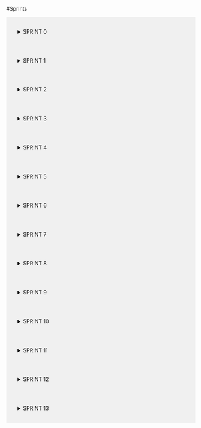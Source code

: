 #Sprints 


<details style="background-color: #f0f0f0; padding: 30px;" close> 
  <summary style="font-weigth: bold;">SPRINT 0</summary>
  <ul>
      <p>Período: 18/03 a 25/03</p>
      <li>Objetivos
        <ul>
            <li>Determinar o horário das reuniões;</li>
            <li>Definir os grupos de área de estudos;</li>
            <li>Estudar Git, GitHub, Scrum, GitHub Flow e outra metodologias ágeis;</li>
            <li>Definir requisitos iniciais.</li>
        </ul>
      </li>
      <li>Reuniões 
        <ul>
             <li>Dia 19/03
                  <ul>
                      <li>Nessa reuniões, traçamos os primeiros objetivos do projeto. Ficou acordado entre o grupo que nas segundas e sextas-feiras seriam realizadas as reuniões.Dividimos o grupo para seu respectivo setor no trabalho.</li>
                      <ul>
                        <li><strong>Front-End: </strong>Mateus Cavati, Pedro Gois, Isabelle da Costa.</li>
                        <li><strong>Back-End: </strong>Enrico Zoratto, José Vinicius.</li>
                        <li><strong>DevOps: </strong>Pedro Henrique e André Maia</li>
                      </ul>
                  </ul>
             </li>
             <li>Dia 22/03
                 <ul>
                     <li>Conversamos sobre os temas estudados durante o período, quais tópicos reforçar.</li>
                 </ul>
             </li>
             <li>Conclusão
                <ul>
                  <li>O grupo não conseguiu alcançar todos os objetivos, como a pesquisa sobre todos os temas pedidos. Entretando, os requisitos do projeto foram bem acordados entre a equipe.</li>
                </ul>
             </li>
        </ul>
  </ul>
  
</details>

<details style="background-color: #f0f0f0; padding: 30px;" close> 
  <summary style="font-weigth: bold;">SPRINT 1</summary>
  <ul>
      <p>Período: 25/03 a 01/04</p>
      <li>Objetivos
        <ul>
            <li>Decidir as tecnologias a serem utilizadas na confecção do projeto;</li>
            <li>Decidir como o grupo irá se organizar a partir do GitHub.</li>
        </ul>
      </li>
      <li>Reuniões 
        <ul>
             <li>Dia 25/03
                  <ul>
                      <li>Primeiro, encerramos o período da Sprint 0 e inciamos a nova Sprint.Para a Sprint, decidimos quais tecnologias seriam utilizadas para a construção do projeto.</li>
                      <ul>
                        <li><strong>Design: </strong>Figma</li>
                        <li><strong>Front-End: </strong>HTML, CSS, JavaScript e React</li>
                        <li><strong>Frameworks: </strong>Django</li>
                        <li><strong>Back-End: </strong>Python</li>
                        <li><strong>DevOps: </strong>CI/CD GitHub e Docker</li>
                      </ul>
                      <li>Por último, decidimos utilizar da função Projects do GitHub para termos uma noção de como está o andamento do projeto.</li> 
                  </ul>
             </li>
             <li>Dia 29/03
                 <ul>
                     <li>Reforçamos o que decidimos na primeira reunião e discutimos algumas dǘvidas sobre as documentações.</li>
                 </ul>
             </li>
             <li>Conclusão
                <ul>
                  <li>O grupo continuou discutindo alguns dos temas da Sprint passada e conseguiu sanar algumas duvidas sobre as documentação a serem entregas na Release 1. Apesar disso, não houve de fato nenhuma entrega.</li>
                </ul>
             </li>
        </ul>
  </ul>
  
</details>

<details style="background-color: #f0f0f0; padding: 30px;" close> 
  <summary style="font-weigth: bold;">SPRINT 2</summary>
  <ul>
      <p>Período: 01/04 a 08/04</p>
      <li>Objetivos
        <ul>
            <li>Definindo as documentações e quem será responsável por cada uma;</li>
            <li>Criação inicial do GitHub Pages.</li>
        </ul>
      </li>
      <li>Reuniões 
        <ul>
             <li>Dia 01/04
                  <ul>
                      <li>Primeiro, fechamos a Sprint 1 e iniciamos o período da Sprint 2. Após isso separamos, por pequenos times, a responsabilidade para cada documentação.</li>
                      <ul>
                        <li><strong>Arquitetura: </strong>Pedro Henrique</li>
                        <li><strong>Roadmap: </strong>Enrico Zoratto</li>
                        <li><strong>Storymap: </strong>José Vinicius e Pedro Gois</li>
                        <li><strong>Id Visual: </strong>André Maia, Isabelle da Costa e Mateus Cavati</li>
                      </ul>
                      <li>Também foi iniciada a criação do GitHub Pages da equipe para armazenar todas as documentações de maneira prática.</li> 
                  </ul>
             </li>
             <li>Dia 05/04
                 <ul>
                     <li>A equipe iniciou, porém não conseguiu terminar todas as documentações. Portanto, ficou acordado que as mesmas serão entregues na próxima Sprint.</li>
                 </ul>
             </li>
             <li>Conclusão
                <ul>
                  <li>Nessa Sprint, o GitHub Pages da equipe foi iniciado, porém ainda ficaram faltando algumas mudanças que exigiram um pouco mais de estudo por parte dos responsáveis. Além disso, algumas documentações não ficaram totalmente prontas dentro do prazo da Sprint.</li>
                </ul>
             </li>
        </ul>
  </ul>
  
</details>

<details style="background-color: #f0f0f0; padding: 30px;" close> 
  <summary style="font-weigth: bold;">SPRINT 3</summary>
  <ul>
      <p>Período: 08/04 a 15/04</p>
      <li>Objetivos
        <ul>
            <li>Terminar as documentações restantes;</li>
            <li>Iniciar a confecção da Logo do projeto;</li>
            <li>Iniciar o protótipo do site no Figma;</li>
            <li>Estudar as tecnologias necessárias para o início da construção do projeto.</li>
        </ul>
      </li>
      <li>Reuniões 
        <ul>
             <li>Dia 08/04
                  <ul>
                      <li>Primeiro, terminamos o período da Sprint 2 e iniciamos o período da Sprint 3. Os times apresentaram as documentações de Storymap, Arquitetura e Roadmap. Além disso, definimos coelhos para estudarem alguns temas importantes para a produção do projeto Cultura Transparente.</li>
                      <ul>
                        <li><strong>Docker: </strong>Pedro Henrique</li>
                        <li><strong>Scrapy: </strong>José Vinicius</li>
                      </ul>
                  </ul>
             </li>
             <li>Dia 12/04
                 <ul>
                     <li>Foi apresentado para o grupo a logo e a identidade visual do projeto. Além disso, foi apresentado também o primeiro protótipo do Figma do site. Para os coelhos, ficaram de apresentar sobre os temas no encerramento da Sprint dia 15/04.</li>
                 </ul>
             </li>
             <li>Conclusão
                <ul>
                  <li>O grupo decidiu trocar a proposta do projeto. Anteriormente, tinhamos a ideia de usar os dados de todo o país, porém utilizaremos de dados de apenas de um estado - no caso escolhido foi o Rio de Janeiro - e filtraremos por municípios.</li>
                </ul>
             </li>
        </ul>
  </ul>
  
</details>

<details style="background-color: #f0f0f0; padding: 30px;" close> 
  <summary style="font-weigth: bold;">SPRINT 4</summary>
  <ul>
      <p>Período: 15/04 a 22/04</p>
      <li>Objetivos
        <ul>
            <li>Inciar a implementação do Scrapy para começarmos o projeto;</li>
            <li>O coelho José Vinícius irá ensinar para o resto da equipe sobre Web Scraping baseado em Python;</li>
            <li>Terminaremos o protótipo do Figma.</li>
        </ul>
      </li>
      <li>Reuniões 
        <ul>
             <li>Dia 15/04
                  <ul>
                      <li>Foi apresentado para a equipe o funcionamento do Web Scraping para o time iniciar a implementação do projeto;</li>
                      <li>O resto do grupo discutiu o que foi apresentado, e os outros objetivos da Sprint.</li>
                  </ul>
             </li>
             <li>Dia 19/04
                 <ul>
                     <li>A reunião desse dia não foi realizada, pois o grupo não conseguiu conciliar o horário.</li>
                 </ul>
             </li>
             <li>Conclusão
                <ul>
                  <li>Por conta de algumas discordâncias entre os responsáveis dos protótipo do Figma, a entrega ficou adiada para o fim da Sprint 4 e início da Sprint 5. Além disso, os responsáveis pelo Back-End, juntamente ao Pedro Henrique começaram a ver como fazer o Scrapy do projeto.</li>
                </ul>
             </li>
        </ul>
  </ul>
  
</details>

<details style="background-color: #f0f0f0; padding: 30px;" close> 
  <summary style="font-weigth: bold;">SPRINT 5</summary>
  <ul>
      <p>Período: 22/04 a 29/04</p>
      <li>Objetivos
        <ul>
            <li>Iniciar a implementação do Scrapy em alguns municípios do estado do Rio de Janeiro;</li>
            <li>Iniciar o site estático do projeto (apenas o front-end);</li>
            <li>Implementar os workflows dos GitHub Actions;</li>
            <li>Arrumar as documentações para a R1.</li>
        </ul>
      </li>
      <li>Reuniões 
        <ul>
             <li>Dia 22/04
                  <ul>
                      <li>O grupo decidiu implementar - para a R1 - o scrapy para apenas alguns municípios do estado do Rio de Janeiro, e continuar adicionando conforme o crescimento do projeto;</li>
                      <li>Também foi decidido que os integrantes da equipe do Front-End começaria a implementação do site do Cultura Transparente, visto que temos o protótipo do Figma já feito;</li>
                      <li>Ficou da responsabilizade do integrante André postar os arquivos responsáveis por algumas automações no GitHub Actions  para facilitar alguns processos durante a confecção do projeto;</li>
                      <li>Por fim a equipe começou a se preparar para a apresentação da R1 que ocorrerá na sexta-feira da mesma semana.</li>
                  </ul>
             </li>
             <li>Dia 26/04
                 <ul>
                     <li>A reunião foi realizada depois do FeedBack da professora Carla em relação ao projeto. Discutimos as alterações que devemos fazer nas documentações, no protótipo e na organização em geral do projeto.</li>
                 </ul>
             </li>
             <li>Conclusão
                <ul>
                  <li>Foi realizada a primeira Release (extraoficial). Para essa release não ficou incluído o scrapper e nem a página front-end do projeto, pois ainda não estão finalizados, seja por mau funcionamento ou algumas melhorias no código. Além disso, foram entregues as automações no GitHub Actions da equipe, uma que faz o deploy automático do Pages e um Linter que dá um FeedBack do código em si. Por fim, o GitHub Pages do projeto finalmente está funcionamento do jeito que o grupo esperava.</li>
                </ul>
             </li>
        </ul>
  </ul>
  
</details>

<details style="background-color: #f0f0f0; padding: 30px;" close> 
  <summary style="font-weigth: bold;">SPRINT 6</summary>
  <ul>
      <p>Período: 29/04 a 06/05</p>
      <li>Objetivos
        <ul>
            <li>Análise e estudos do scrapy do projeto;</li>
            <li>Repensar nas cores do site do projeto;</li>
            <li>Repensar nas cores do site do projeto;</li>
            <li>Complementação do documento de Arquitetura.</li>
        </ul>
      </li>
      <li>Reuniões 
        <ul>
             <li>Dia 29/04
                  <ul>
                      <li>Continuando as discussões sobre a apresentação extraoficial da Release 1 o grupo decidiu seguir o projeto com mais calma e traçando objetivos menores para as sprints com a finalidade de conseguir alcançá-los com mais êxito;</li>
                      <li>O integrante Pedro Henrique ficou responsável por analisar e aplicar as complementações e sugestões dadas pela professora para o documento de Arquitetura do projeto;</li>
                      <li>O integrante Pedro Gois, durante o inicio da sprint, ficará responsável pela reestruturação do documento Storymap, aplicando as sugestões ditas na R1;</li>
                      <li>A equipe de front-end decidiu fazer uma nova análise das cores do projeto, visando mais contraste e legibilidade no site e estão fazendo testes. Além disso, a equipe pretende aplicar melhorias no código da primeira tela do front-end, já aplicando as mudanças de cores;</li>
                      <li>O integrante André Maia ficou responsável por estudar Docker, visto que a tecnologia ajuda na confecção do projeto, e pretende implementá-la ainda nessa Sprint;</li>
                      <li>Por fim, o grupo tem o scrapy  já implementado e os integrantes do back-end do projeto irá estudar seu comportamento e como aplicá-los em alguns casos para começarem as alimentações dos dados de forma satisfatória.</li>
                  </ul>
             </li>
             <li>Dia 03/05
                 <ul>
                     <li>Durante a reunião, o Scrum Master verificou com a equipe sobre como estava o andamento das atividades da Sprint. O Docker para o front-end foi implementado com certa satisfação e o integrante André mostrou para a equipe o seu funcionamento, além disso a integrante Isabelle Costa - que estava responsável pela reformulação do protótipo do Figma do projeto - mostrou à equipe a nova tela principal e a equipe, em conjunto, aprovou o novo protótipo.</li>
                 </ul>
             </li>
             <li>Conclusão
                <ul>
                  <li>Durante a reunião, o Scrum Master verificou com a equipe sobre como estava o andamento das atividades da Sprint. O Docker para o front-end foi implementado com certa satisfação e o integrante André mostrou para a equipe o seu funcionamento, além disso a integrante Isabelle Costa - que estava responsável pela reformulação do protótipo do Figma do projeto - mostrou à equipe a nova tela principal e a equipe, em conjunto, aprovou o novo protótipo. O documento de Arquitetura foi adiado para a próxima Sprint.</li>
                </ul>
             </li>
        </ul>
  </ul>
  
</details>

<details style="background-color: #f0f0f0; padding: 30px;" close> 
  <summary style="font-weigth: bold;">SPRINT 7</summary>
  <ul>
      <p>Período: 06/05 a 13/05</p>
      <li>Objetivos
        <ul>
            <li>Complementar o documento de Arquitetura seguindo as recomendações da professora na apresentação da R1;</li>
            <li>Começar a construção do front-end de acordo com o novo protótipo do Figma realizado na última Sprint;</li>
            <li>Começar a construção do front-end de acordo com o novo protótipo do Figma realizado na última Sprint;</li>
            <li>Estudar Regex para a filtragem dos dados para quando a conversão dos arquivos TXT estiverem prontos;</li>
            <li>Criar a segunda tela do projeto no Figma.</li>
        </ul>
      </li>
      <li>Reuniões 
        <ul>
             <li>Dia 06/05
                  <ul>
                      <li>O integrante Pedro Henrique continua responsável pela complementação do documento de Arquitetura do projeto;</li>
                      <li>A equipe do front-end irá atualizar a página incial do Cultura Transparente, seguindo o novo Design realizado no Figma;</li>
                      <li>niciado na Sprint passada, a equipe do back-end inciou a conversão dos arquivos PDFs colhidos pelo Scrapy para TXT para comerçarmos o tratamento de dados, porém a mesma decidiu entregar apenas nesta Sprint, para poderem fazer com mais calma e precisão;</li>
                      <li>O integrante Enrico Zoratto ficará responsável por estudar Regex, para poder utilizar deste conhecimento na filtragem dos dados dos arquivos TXT;</li>
                      <li>Por fim, a integrante Isabelle Costa continuará seu trabalho no Figma, mas agora fazendo o protótipo de alta fidelidade da segunda página com o Dashboard contendo os dados que pretendemos mostrar para o usuário no site do Cultura Transparente.</li>
                  </ul>
             </li>
             <li>Dia 10/05
                 <ul>
                     <li>Reunião não realizada.</li>
                 </ul>
             </li>
             <li>Conclusão
                <ul>
                  <li>O Documento de arquitetura foi atualizado devidamente, seguindo as recomendações dadas na apresentação da R1, a conversão dos arquivos PDFs coletados pelo Scrapy para TXT está sendo realizado aos poucos e foi acordado com o grupo de ser entregue pronto na próxima sprint. A construção da home page do site também está sendo construída, de acordo com o protótipo do Figma.</li>
                </ul>
             </li>
        </ul>
  </ul>
  
</details>

<details style="background-color: #f0f0f0; padding: 30px;" close> 
  <summary style="font-weigth: bold;">SPRINT 8</summary>
  <ul>
      <p>Período: 13/05 a 27/05</p>
      <li>Objetivos
        <ul>
            <li>Concluir o protótipo do Figma;</li>
            <li>Completar as conversões de PDF para TXT;</li>
            <li>Fazer a filtragem dos valores dos arquivos TXT para termos apenas a quantia em dinheiro;</li>
            <li>Estudar para a separação da busca nos arquivos TXTs para separarmos os gastos apenas relacionados a cultura;</li>
            <li>Consertar o erro que tinha no GitHub Pages.</li>
        </ul>
      </li>
      <li>Reuniões 
        <ul>
             <li>Dia 13/05
                  <ul>
                      <li>Como estamos em período de greve a equipe decidiu realizar essa Sprint com duração de duas semanas para podermos fazer as atividades com mais tranquilidade, conseguindo conciliar melhor com as matérias que ainda estamos tendo aula. Além disso, a equipe percebeu um erro na parte de "como executar" no Github Pages que deve ser consertado.</li>
                  </ul>
             </li>
             <li>Dia 20/05
                 <ul>
                     <li>O grupo discutiu sobre os objetivos definidos na sprint e conversaram sobre uma possível finalização da greve e como voltaremos a nos organizar com a rotina normal.</li>
                 </ul>
             </li>
             <li>Conclusão
                <ul>
                  <li>Todos os objetivos definidos para a sprint foram alcançados com êxito.</li>
                </ul>
             </li>
        </ul>
  </ul>
  
</details>

<details style="background-color: #f0f0f0; padding: 30px;" close> 
  <summary style="font-weigth: bold;">SPRINT 9</summary>
  <ul>
      <p>Período: 27/05 a 24/06</p>
      <li>Objetivos
        <ul>
            <li>Excluir os arquivos PDFs automaticamente após a conversão;</li>
            <li>Fazer os arquivos JSON com os dados prontos e filtrados;</li>
            <li>Continuar o front-end do projeto.</li>
        </ul>
      </li>
      <li>Reuniões 
        <ul>
             <li>Dia 27/05
                  <ul>
                      <li>O subgrupo de backend ficou com a tarefa de fazer os arquivos JSON com os dados já filtrados para podermos aplicar no front-end. O subgrupo de front-end também continua fazendo a tela do front-end, mas a princípio eles estão focando mais em estudar os temas para poder aplicar de forma mais eficiente. Além disso, também faremos o código para excluir os arquivos PDF visando deixar o projeto mais leve e sem arquivos necessários.</li>
                  </ul>
             </li>
             <li>Dia 03/06
                 <ul>
                     <li>A funcionalidade de excluir os arquivos PDFs após a conversão para TXT foi realizada com sucesso e o Regex também foi concluída. As demais atividades continuam sendo realizadas com o objetivo de encerrar no fim da Sprint.</li>
                 </ul>
             </li>
             <li>Conclusão
                <ul>
                  <li>A equipe, durante a Sprint, decidiu parar a produção do trabalho para focar em outras disciplinas que não estavam em greve. Voltamos com a rotina normal assim que a greve foi finalizada. No mais, durante a sprint algumas atividades foram concluídas como: o regex, a funcionalidade de excluir os arquivos PDFs e todo o protótipo do Figma já foi totalmente finalizado.</li>
                </ul>
             </li>
        </ul>
  </ul>
  
</details>

<details style="background-color: #f0f0f0; padding: 30px;" close> 
  <summary style="font-weigth: bold;">SPRINT 10</summary>
  <ul>
      <p>Período: 24/06 a 01/07</p>
      <li>Objetivos
        <ul>
            <li>Conserto dos dados tratados pelo Regex;</li>
            <li>Realizar a estilização da barra de navegação do site;</li>
            <li>Converter para JSON os arquivos com os dados que o Regex gera;</li>
            <li>Finalizar a primeira tela.</li>
        </ul>
      </li>
      <li>Reuniões 
        <ul>
             <li>Dia 24/06
                  <ul>
                      <li>Como dito na última sprint, o grupo havia interrompido as tarefas no Cultura Transparente para focar nas disciplinas que não foram afetadas pela greve. Portanto, durante a reunião focamos, primeiro, em nos organizar corretamente;</li>
                      <li>A equipe de backend percebeu que os dados filtrados pelo Regex podem ser melhor tratados para, na hora da conversão para JSON, os mesmos estarem mais legíveis;</li>
                      <li>Além disso, a equipe de frontend voltará a realizar o site, seguindo o protótipo do Figma, para a entrega na Release 1.</li>
                  </ul>
             </li>
             <li>Dia 28/06
                 <ul>
                     <li>A equipe discutiu sobre as entregas necessárias da Release 1, dessa vez, de forma oficial e o que devemos priorizar para essa parte.</li>
                 </ul>
             </li>
             <li>Conclusão
                <ul>
                  <li>A equipe conseguiu fazer a entrega da R1 e discutiu todo o Feedback dado pela professora.</li>
                </ul>
             </li>
        </ul>
  </ul>
  
</details>

<details style="background-color: #f0f0f0; padding: 30px;" close> 
  <summary style="font-weigth: bold;">SPRINT 11</summary>
  <ul>
      <p>Período: 08/07 a 17/07</p>
      <li>Objetivos
        <ul>
            <li>Automatizar o funcionamento do Backend;</li>
            <li>Realizar melhorias no código de Regex;</li>
            <li>Corrigir documentações;</li>
            <li>Trabalhar em melhorias no Frontend.</li>
        </ul>
      </li>
      <li>Reuniões 
        <ul>
             <li>Dia 08/07
                  <ul>
                      <li>Nesta reunião o grupo discutiu quais tópicos de melhorias sugeridos pela professora devemos priorizar, a maior prioridade foi automatizar e facilitar o funcionamento do Backend. Ficou sob a responsabilidade do André Maia e Pedro Henrique, criarem um script capaz de rodar todo o Backend, sendo assim, o desenvolvedor só precisará rodar um arquivo para ver toda a captura e conversão de dados acontecendo;</li>
                      <li>Também definimos as alterações nas documentações que devem ser feitas para melhor entedimento de todo o funcionamento do projeto, além de algumas melhorias no Frontend que, por sugestão do restante do grupo, fará uma página dedicada aos integrantes do grupo para deixar o site melhor organizado;</li>
                      <li>Sobre o Regex dos dados, o foco do integrante Enrico será tirar todos os pontos que deixam o código Hard Coded, mas ficou definido, para essa sprint, que o arquivo JSON gerado pelo código não está do jeito ideal que a equipe gostaria que estivesse.</li>
                  </ul>
             </li>
             <li>Dia 12/07
                 <ul>
                     <li>Até o acontecimento da reunião, a automação do projeto foi totalmente realizada com êxito.</li>
                 </ul>
             </li>
             <li>Conclusão
                <ul>
                  <li>A automação foi totalmente realizada, as melhorias no arquivo de Regex também foram feitas com êxito. Os outros objetivos definidos para a sprint não foram entregues.</li>
                </ul>
             </li>
        </ul>
  </ul>
  
</details>

<details style="background-color: #f0f0f0; padding: 30px;" close> 
  <summary style="font-weigth: bold;">SPRINT 12</summary>
  <ul>
      <p>Período: 17/07 a 22/07</p>
      <li>Objetivos
        <ul>
            <li>Melhorar o arquivo JSON para facilitar a leitura pela equipe do Frontend;</li>
            <li>Consertar o que falta nas documentações;</li>
            <li>Criar o passo a passo de como executar o projeto;</li>
            <li>Deixar o Frontend funcional, ou seja, já capaz de ler os dados fornecidos pelo Back.</li>
        </ul>
      </li>
      <li>Reuniões 
        <ul>
             <li>Dia 17/07
                  <ul>
                      <li>Nesta reunião, o grupo definiu que a atual prioridade é deixar o projeto totalmente funcional e, para isto, o arquivo JSON precisa ser melhorado na sua formatação e o Frontend deve deixar de ser mockado. Portanto, as duas maiores prioridades da sprint serão esses dois pontos;</li>
                      <li>Por fim, a professora recomendou algumas melhorias na documentação e elas devem ser implementadas na sprint atual também, juntamente com o “tutorial” de como executar o projeto, visto que ainda não temos isso em nenhum local.</li>
                  </ul>
             </li>
             <li>Dia 19/07
                 <ul>
                     <li>O arquivo JSON gerado pelo Backend já sofreu as alterações necessárias para facilitar o lado do Front. Na parte do Frontend, a equipe segue estudando a como realizar a leitura do JSON.</li>
                 </ul>
             </li>
             <li>Conclusão
                <ul>
                  <li>O passo a passo da execução do projeto assim como a melhora no JSON e mudanças na disposição dos códigos do Back, visando melhor entendimento, foram realizadas durante a Sprint. No Frontend, a equipe não entregou o mesmo funcional, pois focaram em estudar para realizarem de maneira eficiente.</li>
                </ul>
             </li>
        </ul>
  </ul>
  
</details>

<details style="background-color: #f0f0f0; padding: 30px;" close> 
  <summary style="font-weigth: bold;">SPRINT 13</summary>
  <ul>
      <p>Período: 22/07 a 29/07</p>
      <li>Objetivos
        <ul>
            <li>Deixar o Frontend funcional, ou seja, já capaz de ler os dados fornecidos pelo Back;</li>
            <li>Realizar o protótipo do Figma com a tela dedicada para os participantes do grupo;</li>
            <li>Fazer a alteração de datas na parte de automação do Backend;</li>
            <li>Organizar os arquivos do Backend, mantendo mais organizado;</li>
            <li>Iniciar os estudos de testes para implementarmos no nosso projeto.</li>
        </ul>
      </li>
      <li>Reuniões 
        <ul>
             <li>Dia 22/07
                  <ul>
                      <li>Nesta reunião ficou acordado da equipe do Frontend continuarem o trabalho de deixar o Frontend funcionando. Para o Backend, começaram os estudos de testes para implementarmos no projeto, assim como, foi recomendado uma mudança na organização dos arquivos do Back, pois estavam muito desorganizados;</li>
                      <li>Sobre o site, a equipe concordou em realizar uma página dedicada aos integrantes do grupo, deixando mais modularizado a navegação no mesmo.</li>
                  </ul>
             </li>
             <li>Dia 26/07
                 <ul>
                     <li>Reunião não realizada.</li>
                 </ul>
             </li>
             <li>Conclusão
                <ul>
                  <li>Os testes foram iniciados, porém não finalizados, portanto a entrega ficou para a próxima Sprint. A organização dos arquivos, assim como a alteração nas datas na parte de automação e o design no Figma com a nova tela dos integrantes foram entregues. O Frontend, infelizmente, não foi entregue, ficando para a próxima Sprint.</li>
                </ul>
             </li>
        </ul>
  </ul>
  
</details>